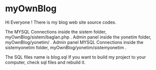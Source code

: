 # myOwnBlog
Hi Everyone !
There is my blog web site source codes.

The MYSQL Connections inside the sistem folder, myOwnBlog/sistem/baglan.php .
Admin panel inside the yonetim folder, myOwnBlog/yonetim/ .
Admin panel MYSQL Connections inside the sistemyonetim folder, myOwnBlog/yonetim/sistemyonetim .

The SQL files name is blog.sql 
If you want to build my project to your computer, check sql files and rebuild it.
